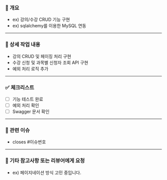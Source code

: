 ### 📌 개요
<!-- 간단한 작업 목적 및 개요를 서술해주세요 -->
- ex) 강의/수강 CRUD 기능 구현
- ex) sqlalchemy를 이용한 MySQL 연동

---

### 🔧 상세 작업 내용
<!-- 주요 변경 사항을 bullet point로 적어주세요 -->
- 강의 CRUD 및 페이징 처리 구현
- 수강 신청 및 과목별 신청자 조회 API 구현
- 예외 처리 로직 추가

---

### ✅ 체크리스트
- [ ] 기능 테스트 완료
- [ ] 예외 처리 확인
- [ ] Swagger 문서 확인

---

### 📎 관련 이슈
<!-- 관련된 이슈가 있다면 적어주세요 -->
- closes #이슈번호

---

### 💬 기타 참고사항 또는 리뷰어에게 요청
<!-- 리뷰 시 참고해야 할 사항이나 고민 중인 부분이 있다면 작성해주세요 -->
- ex) 페이지네이션 방식 고민 중입니다.